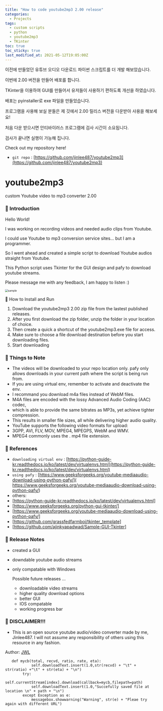 ```yaml
---
title: "How to code youtube2mp3 2.00 release"
categories:
  - Projects
tags:
  - custom scripts
  - python
  - youtube2mp3
  - TKinter
toc: true
toc_sticky: true
last_modified_at: 2021-05-12T19:05:00Z
---
```


이전에 만들었던 유튜브 오디오 다운로드 파이썬 스크립트를 더 개발 해보았습니다.

이번에 2.00 버전을 만들어 배포를 합니다.

TKinter을 이용하여 GUI를 만들어서 유저들이 사용하기 편하도록 개선을 하였습니다.

배포는 pyinstaller로 exe 파일을 만들었습니다.

프로그램을 사용해 보실 분들은 제 깃에서 2.00 릴리스 버전을 다운받아 사용을 해보세요!

처음 다운 받으시면 안티바이러스 프로그램에 검사 시간이 소요됩니다. 

검사가 끝나면 실행이 가능해 집니다.

Check out my repository here!
- `git repo` : [https://github.com/jinlee487/youtube2mp3](https://github.com/jinlee487/youtube2mp3)


# youtube2mp3
custom Youtube video to mp3 converter 2.00
### 👋 Introduction 

Hello World! 

I was working on recording videos and needed audio clips from Youtube.

I could use Youtube to mp3 conversion service sites... but I am a programmer. 

So I went ahead and created a simple script to download Youtube audios straight from Youtube.

This Python script uses Tkinter for the GUI design and pafy to download youtube streams.



Please message me with any feedback, I am happy to listen :)

<img src="C:\workspace1\jinlee487.github.io\assets\images\youtube2mp3\sample.PNG" alt="sample" style="zoom:60%;" />

📑 How to Install and Run

1. Download the youtube2mp3 2.00 zip file from the lastest published releases.
2. After you first download the zip folder, unzip the folder in your location of choice.
3. Then create a quick a shortcut of the youtube2mp3.exe file for access.
4. Make sure to choose a file download destination before you start downloading files.
5. Start downloading
### 📑 Things to Note 

- The videos will be downloaded to your repo location only. pafy only allows downloads in your current path where the script is being run from.
- If you are using virtual env, remember to activate and deactivate the env.
- I recommand you download m4a files instead of WebM files.
- M4A files are encoded with the lossy Advanced Audio Coding (AAC) codec,
- which is able to provide the same bitrates as MP3s, yet achieve tighter compression.
- This results in smaller file sizes, all while delivering higher audio quality.
- YouTube supports the following video formats for upload: 
- 3GPP, AVI, FLV, MOV, MPEG4, MPEGPS, WebM and WMV. 
- MPEG4 commonly uses the . mp4 file extension. 
### 📑 References
- `downloading virtual env` : [https://python-guide-kr.readthedocs.io/ko/latest/dev/virtualenvs.html](https://python-guide-kr.readthedocs.io/ko/latest/dev/virtualenvs.html)
- `using pafy` : [https://www.geeksforgeeks.org/youtube-mediaaudio-download-using-python-pafy/]( https://www.geeksforgeeks.org/youtube-mediaaudio-download-using-python-pafy/)
- others: 
- [https://python-guide-kr.readthedocs.io/ko/latest/dev/virtualenvs.html]
- [https://www.geeksforgeeks.org/python-gui-tkinter/]
- [https://www.geeksforgeeks.org/youtube-mediaaudio-download-using-python-pafy/]
- [https://github.com/grassfedfarmboi/tkinter_template]
- [https://github.com/ajinkyapadwad/Sample-GUI-Tkinter]

### 📑 Release Notes
- created a GUI 
- downdable youtube audio streams
- only compatable with Windows

    Possible future releases ... 
    - downloadable video streams
    - higher quality download options
    - better GUI 
    - IOS compatable
    - working progress bar
### 👋 DISCLAIMER!!!
- This is an open source youtube audio/video converter made by me, Jinlee487. I will not assume any responsibility of others using this resource in any fashion.


Author: <a href="https://github.com/jinlee487">JWL</a>

```        
   def mycb(total, recvd, ratio, rate, eta):
            self.downloadText.insert(1.0,str(recvd) + "\t" + str(ratio) +"\t" + str(eta) + "\n")
        try:
            self.currentStream[index].download(callback=mycb,filepath=path)
            self.downloadText.insert(1.0,"Succefully saved file at location \n" + path + "\n")
        except Exception as e:
            messagebox.showwarning("Warning", str(e) + "Pleae try again with different URL")

```